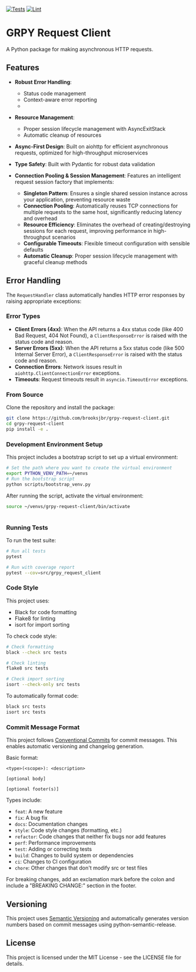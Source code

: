 [![Tests](https://github.com/brooksjbr/grpy-request-client/actions/workflows/test.yml/badge.svg)](https://github.com/brooksjbr/grpy-request-client/actions/workflows/test.yml)
[![Lint](https://github.com/brooksjbr/grpy-request-client/actions/workflows/lint.yml/badge.svg)](https://github.com/brooksjbr/grpy-request-client/actions/workflows/lint.yml)

# GRPY Request Client

A Python package for making asynchronous HTTP requests.

## Features
-   **Robust Error Handling**:
    -   Status code management
    -   Context-aware error reporting
    -   
-   **Resource Management**:
    -   Proper session lifecycle management with AsyncExitStack
    -   Automatic cleanup of resources

-   **Async-First Design**: Built on aiohttp for efficient asynchronous requests, optimized for high-throughput microservices

-   **Type Safety**: Built with Pydantic for robust data validation

-   **Connection Pooling & Session Management**: Features an intelligent request session factory that implements:
    -   **Singleton Pattern**: Ensures a single shared session instance across your application, preventing resource waste
    -   **Connection Pooling**: Automatically reuses TCP connections for multiple requests to the same host, significantly reducing latency and overhead
    -   **Resource Efficiency**: Eliminates the overhead of creating/destroying sessions for each request, improving performance in high-throughput scenarios
    -   **Configurable Timeouts**: Flexible timeout configuration with sensible defaults
    -   **Automatic Cleanup**: Proper session lifecycle management with graceful cleanup methods

## Error Handling

The `RequestHandler` class automatically handles HTTP error responses by raising appropriate exceptions:

### Error Types

-   **Client Errors (4xx)**: When the API returns a 4xx status code (like 400 Bad Request, 404 Not Found), a `ClientResponseError` is raised with the status code and reason.
-   **Server Errors (5xx)**: When the API returns a 5xx status code (like 500 Internal Server Error), a `ClientResponseError` is raised with the status code and reason.
-   **Connection Errors**: Network issues result in `aiohttp.ClientConnectionError` exceptions.
-   **Timeouts**: Request timeouts result in `asyncio.TimeoutError` exceptions.


### From Source

Clone the repository and install the package:

```bash
git clone https://github.com/brooksjbr/grpy-request-client.git
cd grpy-request-client
pip install -e .
```

### Development Environment Setup

This project includes a bootstrap script to set up a virtual environment:

```bash
# Set the path where you want to create the virtual environment
export PYTHON_VENV_PATH=~/venvs
# Run the bootstrap script
python scripts/bootstrap_venv.py
```

After running the script, activate the virtual environment:

```bash
source ~/venvs/grpy-request-client/bin/activate
```

#

### Running Tests

To run the test suite:

```bash
# Run all tests
pytest

# Run with coverage report
pytest --cov=src/grpy_request_client
```

### Code Style

This project uses:

-   Black for code formatting
-   Flake8 for linting
-   isort for import sorting

To check code style:

```bash
# Check formatting
black --check src tests

# Check linting
flake8 src tests

# Check import sorting
isort --check-only src tests
```

To automatically format code:

```bash
black src tests
isort src tests
```

### Commit Message Format

This project follows [Conventional Commits](https://www.conventionalcommits.org/) for commit messages. This enables automatic versioning and changelog generation.

Basic format:

```
<type>(<scope>): <description>

[optional body]

[optional footer(s)]
```

Types include:

-   `feat`: A new feature
-   `fix`: A bug fix
-   `docs`: Documentation changes
-   `style`: Code style changes (formatting, etc.)
-   `refactor`: Code changes that neither fix bugs nor add features
-   `perf`: Performance improvements
-   `test`: Adding or correcting tests
-   `build`: Changes to build system or dependencies
-   `ci`: Changes to CI configuration
-   `chore`: Other changes that don't modify src or test files

For breaking changes, add an exclamation mark before the colon and include a "BREAKING CHANGE:" section in the footer.

## Versioning

This project uses [Semantic Versioning](https://semver.org/) and automatically generates version numbers based on commit messages using python-semantic-release.

## License

This project is licensed under the MIT License - see the LICENSE file for details.
